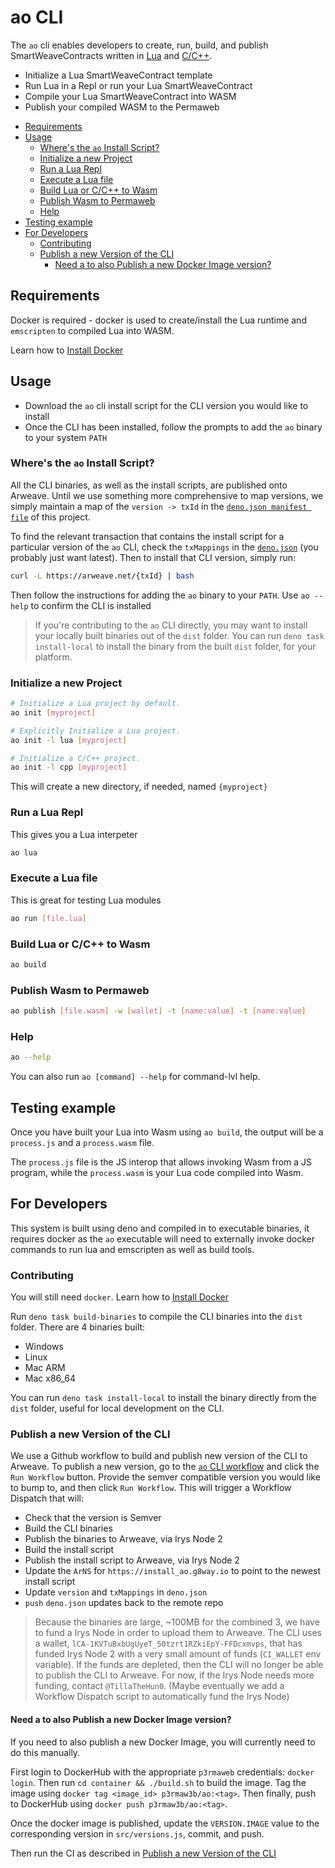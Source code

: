 # ao CLI

The `ao` cli enables developers to create, run, build, and publish
SmartWeaveContracts written in [Lua](https://www.lua.org/) and [C/C++](https://cplusplus.com/).

- Initialize a Lua SmartWeaveContract template
- Run Lua in a Repl or run your Lua SmartWeaveContract
- Compile your Lua SmartWeaveContract into WASM
- Publish your compiled WASM to the Permaweb

<!-- toc -->

- [Requirements](#requirements)
- [Usage](#usage)
  - [Where's the `ao` Install Script?](#wheres-the-ao-install-script)
  - [Initialize a new Project](#initialize-a-new-project)
  - [Run a Lua Repl](#run-a-lua-repl)
  - [Execute a Lua file](#execute-a-lua-file)
  - [Build Lua or C/C++ to Wasm](#build-lua-or-cc-to-wasm)
  - [Publish Wasm to Permaweb](#publish-wasm-to-permaweb)
  - [Help](#help)
- [Testing example](#testing-example)
- [For Developers](#for-developers)
  - [Contributing](#contributing)
  - [Publish a new Version of the CLI](#publish-a-new-version-of-the-cli)
    - [Need a to also Publish a new Docker Image version?](#need-a-to-also-publish-a-new-docker-image-version)

<!-- tocstop -->

## Requirements

Docker is required - docker is used to create/install the Lua runtime and
`emscripten` to compiled Lua into WASM.

Learn how to [Install Docker](https://www.docker.com/get-started/)

## Usage

- Download the `ao` cli install script for the CLI version you would like to
  install
- Once the CLI has been installed, follow the prompts to add the `ao` binary to
  your system `PATH`

### Where's the `ao` Install Script?

All the CLI binaries, as well as the install scripts, are published onto
Arweave. Until we use something more comprehensive to map versions, we simply
maintain a map of the `version -> txId` in the
[`deno.json manifest file`](./deno.json) of this project.

To find the relevant transaction that contains the install script for a
particular version of the `ao` CLI, check the `txMappings` in the
[`deno.json`](./deno.json) (you probably just want latest). Then to install that
CLI version, simply run:

```sh
curl -L https://arweave.net/{txId} | bash
```

Then follow the instructions for adding the `ao` binary to your `PATH`. Use
`ao --help` to confirm the CLI is installed

> If you're contributing to the `ao` CLI directly, you may want to install your
> locally built binaries out of the `dist` folder. You can run
> `deno task install-local` to install the binary from the built `dist` folder,
> for your platform.

### Initialize a new Project

```sh
# Initialize a Lua project by default.
ao init [myproject]

# Explicitly Initialize a Lua project.
ao init -l lua [myproject]

# Initialize a C/C++ project.
ao init -l cpp [myproject] 
```

This will create a new directory, if needed, named `{myproject}`

### Run a Lua Repl

This gives you a Lua interpeter

```sh
ao lua
```

### Execute a Lua file

This is great for testing Lua modules

```sh
ao run [file.lua]
```

### Build Lua or C/C++ to Wasm

```sh
ao build
```

### Publish Wasm to Permaweb

```sh
ao publish [file.wasm] -w [wallet] -t [name:value] -t [name:value]
```

### Help

```sh
ao --help
```

You can also run `ao [command] --help` for command-lvl help.

## Testing example

Once you have built your Lua into Wasm using `ao build`, the output will be a
`process.js` and a `process.wasm` file.

The `process.js` file is the JS interop that allows invoking Wasm from a JS
program, while the `process.wasm` is your Lua code compiled into Wasm.

## For Developers

This system is built using deno and compiled in to executable binaries, it
requires docker as the `ao` executable will need to externally invoke docker
commands to run lua and emscripten as well as build tools.

### Contributing

You will still need `docker`. Learn how to
[Install Docker](https://www.docker.com/get-started/)

Run `deno task build-binaries` to compile the CLI binaries into the `dist`
folder. There are 4 binaries built:

- Windows
- Linux
- Mac ARM
- Mac x86_64

You can run `deno task install-local` to install the binary directly from the
`dist` folder, useful for local development on the CLI.

### Publish a new Version of the CLI

We use a Github workflow to build and publish new version of the CLI to Arweave.
To publish a new version, go to the
[`ao` CLI workflow](https://github.com/permaweb/ao/actions/workflows/dev-cli.yml)
and click the `Run Workflow` button. Provide the semver compatible version you
would like to bump to, and then click `Run Workflow`. This will trigger a
Workflow Dispatch that will:

- Check that the version is Semver
- Build the CLI binaries
- Publish the binaries to Arweave, via Irys Node 2
- Build the install script
- Publish the install script to Arweave, via Irys Node 2
- Update the `ArNS` for `https://install_ao.g8way.io` to point to the newest
  install script
- Update `version` and `txMappings` in `deno.json`
- `push` `deno.json` updates back to the remote repo

> Because the binaries are large, ~100MB for the combined 3, we have to fund a
> Irys Node in order to upload them to Arweave. The CLI uses a wallet,
> `lCA-1KVTuBxbUgUyeT_50tzrt1RZkiEpY-FFDcxmvps`, that has funded Irys Node 2
> with a very small amount of funds (`CI_WALLET` env variable). If the funds are
> depleted, then the CLI will no longer be able to publish the CLI to Arweave.
> For now, if the Irys Node needs more funding, contact `@TillaTheHun0`. (Maybe
> eventually we add a Workflow Dispatch script to automatically fund the Irys
> Node)

#### Need a to also Publish a new Docker Image version?

If you need to also publish a new Docker Image, you will currently need to do
this manually.

First login to DockerHub with the appropriate `p3rmaweb` credentials:
`docker login`. Then run `cd container && ./build.sh` to build the image. Tag
the image using `docker tag <image_id> p3rmaw3b/ao:<tag>`. Then finally, push to
DockerHub using `docker push p3rmaw3b/ao:<tag>`.

Once the docker image is published, update the `VERSION.IMAGE` value to the
corresponding version in `src/versions.js`, commit, and push.

Then run the CI as described in [Publish a new Version of the CLI](#publish-a-new-version-of-the-cli)
